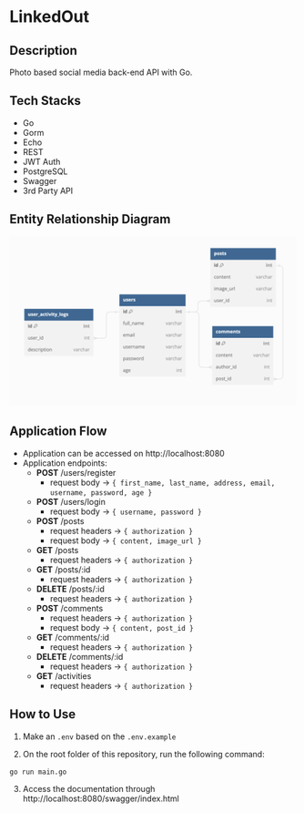 # LinkedOut

## Description

Photo based social media back-end API with Go.

## Tech Stacks

- Go 
- Gorm
- Echo 
- REST
- JWT Auth
- PostgreSQL
- Swagger
- 3rd Party API

## Entity Relationship Diagram

![Alt text](erd.png)

## Application Flow
- Application can be accessed on http://localhost:8080
- Application endpoints:
  - <b>POST</b> /users/register
    - request body -> `{ first_name, last_name, address, email, username, password, age }`
  - <b>POST</b> /users/login 
    - request body -> `{ username, password }`
  - <b>POST</b> /posts
    - request headers -> `{ authorization }`
    - request body -> `{ content, image_url }`
  - <b>GET</b> /posts
    - request headers -> `{ authorization }`
  - <b>GET</b> /posts/:id
    - request headers -> `{ authorization }`
  - <b>DELETE</b> /posts/:id
    - request headers -> `{ authorization }`
  - <b>POST</b> /comments
    - request headers -> `{ authorization }`
    - request body -> `{ content, post_id }`
  - <b>GET</b> /comments/:id
    - request headers -> `{ authorization }`
  - <b>DELETE</b> /comments/:id
    - request headers -> `{ authorization }`
  - <b>GET</b> /activities
    - request headers -> `{ authorization }`

## How to Use

1. Make an `.env` based on the `.env.example`

2. On the root folder of this repository, run the following command:

```bash
go run main.go
```

3. Access the documentation through http://localhost:8080/swagger/index.html